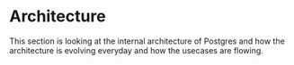 # Architecture

This section is looking at the internal architecture of Postgres and how the architecture is evolving everyday and how the usecases are flowing.
